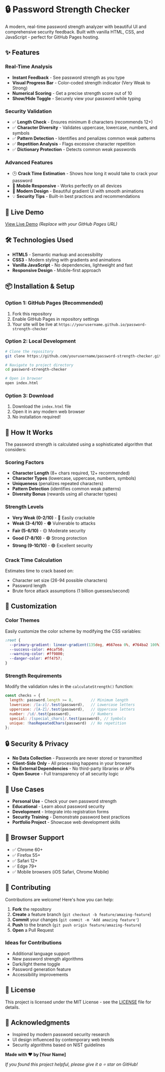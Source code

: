 # 🔒 Password Strength Checker

A modern, real-time password strength analyzer with beautiful UI and comprehensive security feedback. Built with vanilla HTML, CSS, and JavaScript - perfect for GitHub Pages hosting.

## ✨ Features

### Real-Time Analysis
- **Instant Feedback** - See password strength as you type
- **Visual Progress Bar** - Color-coded strength indicator (Very Weak to Strong)
- **Numerical Scoring** - Get a precise strength score out of 10
- **Show/Hide Toggle** - Securely view your password while typing

### Security Validation
- ✅ **Length Check** - Ensures minimum 8 characters (recommends 12+)
- ✅ **Character Diversity** - Validates uppercase, lowercase, numbers, and symbols
- ✅ **Pattern Detection** - Identifies and penalizes common weak patterns
- ✅ **Repetition Analysis** - Flags excessive character repetition
- ✅ **Dictionary Protection** - Detects common weak passwords

### Advanced Features
- 🕒 **Crack Time Estimation** - Shows how long it would take to crack your password
- 📱 **Mobile Responsive** - Works perfectly on all devices
- 🎨 **Modern Design** - Beautiful gradient UI with smooth animations
- 💡 **Security Tips** - Built-in best practices and recommendations

## 🚀 Live Demo

[View Live Demo](https://yourusername.github.io/password-strength-checker) *(Replace with your GitHub Pages URL)*

## 🛠️ Technologies Used

- **HTML5** - Semantic markup and accessibility
- **CSS3** - Modern styling with gradients and animations
- **Vanilla JavaScript** - No dependencies, lightweight and fast
- **Responsive Design** - Mobile-first approach

## 📦 Installation & Setup

### Option 1: GitHub Pages (Recommended)
1. Fork this repository
2. Enable GitHub Pages in repository settings
3. Your site will be live at `https://yourusername.github.io/password-strength-checker`

### Option 2: Local Development
```bash
# Clone the repository
git clone https://github.com/yourusername/password-strength-checker.git

# Navigate to project directory
cd password-strength-checker

# Open in browser
open index.html
```

### Option 3: Download
1. Download the `index.html` file
2. Open it in any modern web browser
3. No installation required!

## 🧮 How It Works

The password strength is calculated using a sophisticated algorithm that considers:

### Scoring Factors
- **Character Length** (8+ chars required, 12+ recommended)
- **Character Types** (lowercase, uppercase, numbers, symbols)
- **Uniqueness** (penalizes repeated characters)
- **Pattern Detection** (identifies common weak patterns)
- **Diversity Bonus** (rewards using all character types)

### Strength Levels
- **Very Weak (0-2/10)** - 🔴 Easily crackable
- **Weak (3-4/10)** - 🟠 Vulnerable to attacks
- **Fair (5-6/10)** - 🟡 Moderate security
- **Good (7-8/10)** - 🟢 Strong protection
- **Strong (9-10/10)** - 🟢 Excellent security

### Crack Time Calculation
Estimates time to crack based on:
- Character set size (26-94 possible characters)
- Password length
- Brute force attack assumptions (1 billion guesses/second)

## 🎨 Customization

### Color Themes
Easily customize the color scheme by modifying the CSS variables:
```css
:root {
  --primary-gradient: linear-gradient(135deg, #667eea 0%, #764ba2 100%);
  --success-color: #4caf50;
  --warning-color: #ff9800;
  --danger-color: #ff4757;
}
```

### Strength Requirements
Modify the validation rules in the `calculateStrength()` function:
```javascript
const checks = {
  length: password.length >= 8,        // Minimum length
  lowercase: /[a-z]/.test(password),   // Lowercase letters
  uppercase: /[A-Z]/.test(password),   // Uppercase letters
  number: /\d/.test(password),         // Numbers
  special: /[special_chars]/.test(password), // Symbols
  unique: !hasRepeatedChars(password)  // No repetition
};
```

## 🔒 Security & Privacy

- **No Data Collection** - Passwords are never stored or transmitted
- **Client-Side Only** - All processing happens in your browser
- **No External Dependencies** - No third-party libraries or APIs
- **Open Source** - Full transparency of all security logic

## 🌟 Use Cases

- **Personal Use** - Check your own password strength
- **Educational** - Learn about password security
- **Development** - Integrate into registration forms
- **Security Training** - Demonstrate password best practices
- **Portfolio Project** - Showcase web development skills

## 📱 Browser Support

- ✅ Chrome 60+
- ✅ Firefox 55+
- ✅ Safari 12+
- ✅ Edge 79+
- ✅ Mobile browsers (iOS Safari, Chrome Mobile)

## 🤝 Contributing

Contributions are welcome! Here's how you can help:

1. **Fork** the repository
2. **Create** a feature branch (`git checkout -b feature/amazing-feature`)
3. **Commit** your changes (`git commit -m 'Add amazing feature'`)
4. **Push** to the branch (`git push origin feature/amazing-feature`)
5. **Open** a Pull Request

### Ideas for Contributions
- Additional language support
- New password strength algorithms
- Dark/light theme toggle
- Password generation feature
- Accessibility improvements

## 📄 License

This project is licensed under the MIT License - see the [LICENSE](LICENSE) file for details.

## 🙏 Acknowledgments

- Inspired by modern password security research
- UI design influenced by contemporary web trends
- Security algorithms based on NIST guidelines

**Made with ❤️ by [Your Name]**

*If you found this project helpful, please give it a ⭐ star on GitHub!*
